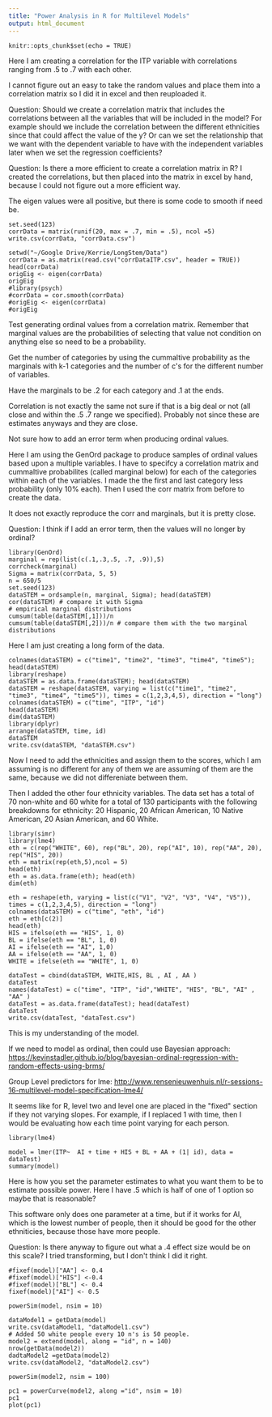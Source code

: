 ```yaml
---
title: "Power Analysis in R for Multilevel Models"
output: html_document
---
```


```{r setup, include=FALSE}
knitr::opts_chunk$set(echo = TRUE)
```
Here I am creating a correlation for the ITP variable with correlations ranging from .5 to .7 with each other.

I cannot figure out an easy to take the random values and place them into a correlation matrix so I did it in excel and then reuploaded it.


Question: Should we create a correlation matrix that includes the correlations between all the variables that will be included in the model?  For example should we include the correlation between the different ethnicities since that could affect the value of the y?  Or can we set the relationship that we want with the dependent variable to have with the independent variables later when we set the regression coefficients?


Question: Is there a more efficient to create a correlation matrix in R?  I created the correlations, but then placed into the matrix in excel by hand, because I could not figure out a more efficient way.

The eigen values were all positive, but there is some code to smooth if need be.


```{r}
set.seed(123)
corrData = matrix(runif(20, max = .7, min = .5), ncol =5)
write.csv(corrData, "corrData.csv")

setwd("~/Google Drive/Kerrie/LongStem/Data")
corrData = as.matrix(read.csv("corrDataITP.csv", header = TRUE))
head(corrData)
origEig <- eigen(corrData)
origEig
#library(psych)
#corrData = cor.smooth(corrData)
#origEig <- eigen(corrData)
#origEig
```
Test generating ordinal values from a correlation matrix.  Remember that marginal values are the probabilities of selecting that value not condition on anything else so need to be a probability.

Get the number of categories by using the cummaltive probability as the marginals with k-1 categories and the number of c's for the different number of variables.

Have the marginals to be .2 for each category and .1 at the ends.

Correlation is not exactly the same not sure if that is a big deal or not (all close and within the .5 .7 range we specified).  Probably not since these are estimates anyways and they are close.

Not sure how to add an error term when producing ordinal values.

Here I am using the GenOrd package to produce samples of ordinal values based upon a multiple variables.  I have to specifcy a correlation matrix and cummaltive probabilites (called marginal below) for each of the categories within each of the variables.  I made the the first and last category less probability (only 10% each).  Then I used the corr matrix from before to create the data. 

It does not exactly reproduce the corr and marginals, but it is pretty close.

Question: I think if I add an error term, then the values will no longer by ordinal?
```{r}
library(GenOrd)
marginal = rep(list(c(.1,.3,.5, .7, .9)),5)
corrcheck(marginal)
Sigma = matrix(corrData, 5, 5)
n = 650/5
set.seed(123)
dataSTEM = ordsample(n, marginal, Sigma); head(dataSTEM)
cor(dataSTEM) # compare it with Sigma
# empirical marginal distributions
cumsum(table(dataSTEM[,1]))/n
cumsum(table(dataSTEM[,2]))/n # compare them with the two marginal distributions
```
Here I am just creating a long form of the data.
```{r}
colnames(dataSTEM) = c("time1", "time2", "time3", "time4", "time5"); head(dataSTEM)
library(reshape)
dataSTEM = as.data.frame(dataSTEM); head(dataSTEM)
dataSTEM = reshape(dataSTEM, varying = list(c("time1", "time2", "time3", "time4", "time5")), times = c(1,2,3,4,5), direction = "long")
colnames(dataSTEM) = c("time", "ITP", "id")
head(dataSTEM)
dim(dataSTEM)
library(dplyr)
arrange(dataSTEM, time, id)
dataSTEM
write.csv(dataSTEM, "dataSTEM.csv")
```
Now I need to add the ethnicities and assign them to the scores, which I am assuming is no different for any of them we are assuming of them are the same, because we did not differeniate between them.

Then I added the other four ethnicity variables.  The data set has a total of 70 non-white and 60 white for a total of 130 participants with the following breakdowns for ethnicity:  20 Hispanic, 20 African American, 10 Native American, 20 Asian American, and 60 White. 
```{r}
library(simr)
library(lme4)
eth = c(rep("WHITE", 60), rep("BL", 20), rep("AI", 10), rep("AA", 20), rep("HIS", 20))
eth = matrix(rep(eth,5),ncol = 5)
head(eth)
eth = as.data.frame(eth); head(eth)
dim(eth)

eth = reshape(eth, varying = list(c("V1", "V2", "V3", "V4", "V5")), times = c(1,2,3,4,5), direction = "long")
colnames(dataSTEM) = c("time", "eth", "id")
eth = eth[c(2)]
head(eth)
HIS = ifelse(eth == "HIS", 1, 0)
BL = ifelse(eth == "BL", 1, 0)
AI = ifelse(eth == "AI", 1,0)
AA = ifelse(eth == "AA", 1, 0)
WHITE = ifelse(eth == "WHITE", 1, 0)

dataTest = cbind(dataSTEM, WHITE,HIS, BL , AI , AA )
dataTest
names(dataTest) = c("time", "ITP", "id","WHITE", "HIS", "BL", "AI" , "AA" )
dataTest = as.data.frame(dataTest); head(dataTest)
dataTest
write.csv(dataTest, "dataTest.csv")
```
This is my understanding of the model. 

If we need to model as ordinal, then could use Bayesian approach: https://kevinstadler.github.io/blog/bayesian-ordinal-regression-with-random-effects-using-brms/

Group Level predictors for lme: http://www.rensenieuwenhuis.nl/r-sessions-16-multilevel-model-specification-lme4/

It seems like for R, level two and level one are placed in the "fixed" section if they not varying slopes.  For example, if I replaced 1 with time, then I would be evaluating how each time point varying for each person.
```{r}
library(lme4)

model = lmer(ITP~  AI + time + HIS + BL + AA + (1| id), data = dataTest)
summary(model)
```
Here is how you set the parameter estimates to what you want them to be to estimate possible power. Here I have .5 which is half of one of 1 option so maybe that is reasonable?

This software only does one parameter at a time, but if it works for AI, which is the lowest number of people, then it should be good for the other ethniticies, because those have more people.

Question: Is there anyway to figure out what a .4 effect size would be on this scale?  I tried transforming, but I don't think I did it right.
```{r}
#fixef(model)["AA"] <- 0.4
#fixef(model)["HIS"] <-0.4
#fixef(model)["BL"] <- 0.4
fixef(model)["AI"] <- 0.5

powerSim(model, nsim = 10)

dataModel1 = getData(model)
write.csv(dataModel1, "dataModel1.csv")
# Added 50 white people every 10 n's is 50 people.
model2 = extend(model, along = "id", n = 140)
nrow(getData(model2))
dadtaModel2 =getData(model2)
write.csv(dataModel2, "dataModel2.csv")

powerSim(model2, nsim = 100)

pc1 = powerCurve(model2, along ="id", nsim = 10)
pc1
plot(pc1)



```
